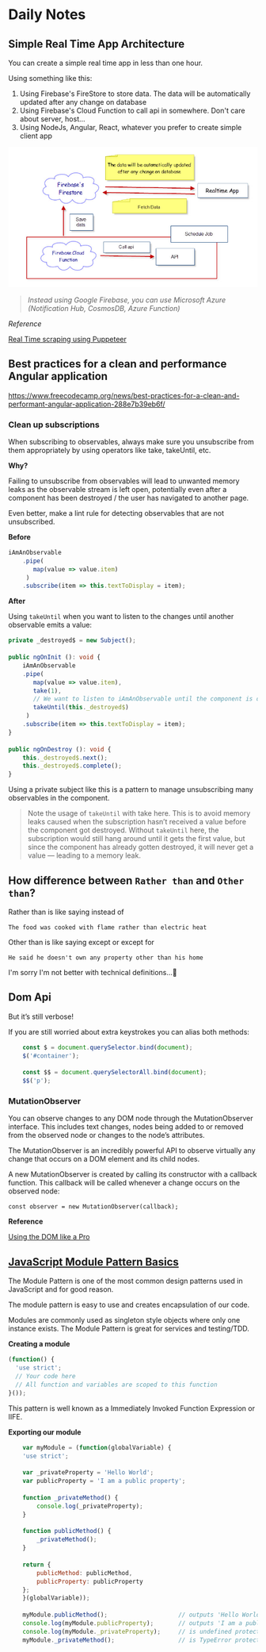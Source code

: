 # Daily Notes

## Simple Real Time App Architecture

You can create a simple real time app in less than one hour. 

Using something like this:

1. Using Firebase's FireStore to store data. The data will be automatically updated after any change on database
2. Using Firebase's Cloud Function to call api in somewhere. Don't care about server, host...
3. Using NodeJs, Angular, React, whatever you prefer to create simple client app

![FirebaseRealTimeApp](images/FirebaseRealtimeApp.jpg)


> *Instead using Google Firebase, you can use Microsoft Azure (Notification Hub, CosmosDB, Azure Function)*

*Reference*

[Real Time scraping using Puppeteer](https://medium.com/stink-studios/real-time-scraping-using-puppeteer-40495b5fc270)


## Best practices for a clean and performance Angular application

https://www.freecodecamp.org/news/best-practices-for-a-clean-and-performant-angular-application-288e7b39eb6f/

### Clean up subscriptions

When subscribing to observables, always make sure you unsubscribe from them appropriately by using operators like take, takeUntil, etc.

**Why?**

Failing to unsubscribe from observables will lead to unwanted memory leaks as the observable stream is left open, potentially even after a component has been destroyed / the user has navigated to another page.

Even better, make a lint rule for detecting observables that are not unsubscribed.

**Before**

```typescript
iAmAnObservable
    .pipe(
       map(value => value.item)     
     )
    .subscribe(item => this.textToDisplay = item);
```

**After**

Using `takeUntil` when you want to listen to the changes until another observable emits a value:

```typescript
private _destroyed$ = new Subject();

public ngOnInit (): void {
    iAmAnObservable
    .pipe(
       map(value => value.item),
       take(1),
       // We want to listen to iAmAnObservable until the component is destroyed,
       takeUntil(this._destroyed$)
     )
    .subscribe(item => this.textToDisplay = item);
}

public ngOnDestroy (): void {
    this._destroyed$.next();
    this._destroyed$.complete();
}

```

Using a private subject like this is a pattern to manage unsubscribing many observables in the component.

> Note the usage of `takeUntil` with take here. This is to avoid memory leaks caused when the subscription hasn’t received a value before the component got destroyed. Without `takeUntil` here, the subscription would still hang around until it gets the first value, but since the component has already gotten destroyed, it will never get a value — leading to a memory leak.


## How difference between `Rather than` and `Other than`?
Rather than is like saying instead of

    The food was cooked with flame rather than electric heat

Other than is like saying except or except for

    He said he doesn't own any property other than his home

I'm sorry I'm not better with technical definitions...😬

## Dom Api

But it’s still verbose!

If you are still worried about extra keystrokes you can alias both methods:
```javascript
    const $ = document.querySelector.bind(document);
    $('#container');

    const $$ = document.querySelectorAll.bind(document);
    $$('p');
```

### MutationObserver 

You can observe changes to any DOM node through the MutationObserver interface. This includes text changes, nodes being added to or removed from the observed node or changes to the node’s attributes.

The MutationObserver is an incredibly powerful API to observe virtually any change that occurs on a DOM element and its child nodes.

A new MutationObserver is created by calling its constructor with a callback function. This callback will be called whenever a change occurs on the observed node:

    const observer = new MutationObserver(callback);


**Reference**

[Using the DOM like a Pro](https://itnext.io/using-the-dom-like-a-pro-163a6c552eba)


## [JavaScript Module Pattern Basics](https://coryrylan.com/blog/javascript-module-pattern-basics)

The Module Pattern is one of the most common design patterns used in JavaScript and for good reason. 

The module pattern is easy to use and creates encapsulation of our code. 

Modules are commonly used as singleton style objects where only one instance exists. The Module Pattern is great for services and testing/TDD. 

**Creating a module**

```javascript
(function() {
  'use strict';
  // Your code here
  // All function and variables are scoped to this function
}());
```

This pattern is well known as a Immediately Invoked Function Expression or IIFE. 

**Exporting our module**

```javascript
    var myModule = (function(globalVariable) {
    'use strict';

    var _privateProperty = 'Hello World';
    var publicProperty = 'I am a public property';

    function _privateMethod() {
        console.log(_privateProperty);
    }

    function publicMethod() {
        _privateMethod();
    }
        
    return {
        publicMethod: publicMethod,
        publicProperty: publicProperty
    };
    }(globalVariable));
    
    myModule.publicMethod();    		        // outputs 'Hello World'   
    console.log(myModule.publicProperty);       // outputs 'I am a public property'
    console.log(myModule._privateProperty);     // is undefined protected by the module closure
    myModule._privateMethod();                  // is TypeError protected by the module closure

```